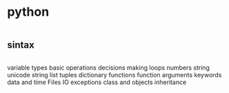 
# python




```bash

```






## sintax

```python

```


variable types
basic operations
decisions making
loops
numbers
string
unicode string
list
tuples
dictionary
functions
function arguments
keywords
data and time
Files IO
exceptions
class and objects
inheritance
